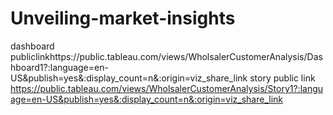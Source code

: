 # Unveiling-market-insights


dashboard publiclinkhttps://public.tableau.com/views/WholsalerCustomerAnalysis/Dashboard1?:language=en-US&publish=yes&:display_count=n&:origin=viz_share_link
story public link https://public.tableau.com/views/WholsalerCustomerAnalysis/Story1?:language=en-US&publish=yes&:display_count=n&:origin=viz_share_link
